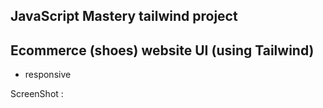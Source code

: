 ## JavaScript Mastery tailwind project

## Ecommerce (shoes) website UI (using Tailwind)

- responsive

ScreenShot : 
